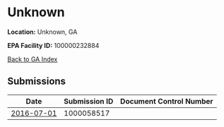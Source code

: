 # Unknown

**Location:** Unknown, GA

**EPA Facility ID:** 100000232884

[Back to GA Index](../../index.md)

## Submissions

| Date | Submission ID | Document Control Number |
|------|--------------|-------------------------|
| [2016-07-01](submissions/1000058517.md) | 1000058517 |  |
